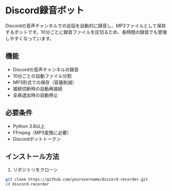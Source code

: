 # Discord録音ボット

Discordの音声チャンネルでの会話を自動的に録音し、MP3ファイルとして保存するボットです。10分ごとに録音ファイルを区切るため、長時間の録音でも管理しやすくなっています。

## 機能

- Discordの音声チャンネルの録音
- 10分ごとの自動ファイル分割
- MP3形式での保存（容量削減）
- 接続切断時の自動再接続
- 全員退出時の自動停止

## 必要条件

- Python 3.8以上
- FFmpeg（MP3変換に必要）
- Discordボットトークン

## インストール方法

1. リポジトリをクローン
```bash
git clone https://github.com/yourusername/discord-recorder.git
cd discord-recorder